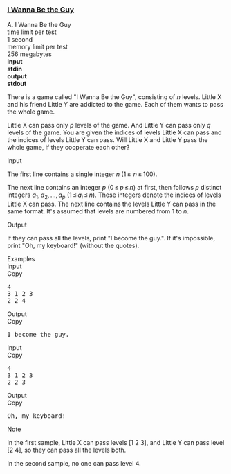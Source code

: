 <h3><a href="https://codeforces.com/contest/469/problem/A" target="_blank" rel="noopener noreferrer">I Wanna Be the Guy</a></h3>
<div class="header"><div class="title">A. I Wanna Be the Guy</div><div class="time-limit"><div class="property-title">time limit per test</div>1 second</div><div class="memory-limit"><div class="property-title">memory limit per test</div>256 megabytes</div><div class="input-file input-standard" style="font-weight: bold"><div class="property-title">input</div>stdin</div><div class="output-file output-standard" style="font-weight: bold"><div class="property-title">output</div>stdout</div></div><div><p>There is a game called "I Wanna Be the Guy", consisting of <span class="tex-span"><i>n</i></span> levels. Little X and his friend Little Y are addicted to the game. Each of them wants to pass the whole game.</p><p>Little X can pass only <span class="tex-span"><i>p</i></span> levels of the game. And Little Y can pass only <span class="tex-span"><i>q</i></span> levels of the game. You are given the indices of levels Little X can pass and the indices of levels Little Y can pass. Will Little X and Little Y pass the whole game, if they cooperate each other?</p></div><div class="input-specification"><div class="section-title">Input</div><p>The first line contains a single integer <span class="tex-span"><i>n</i></span> (<span class="tex-span">1 ≤  <i>n</i> ≤ 100</span>). </p><p>The next line contains an integer <span class="tex-span"><i>p</i></span> <span class="tex-span">(0 ≤ <i>p</i> ≤ <i>n</i>)</span> at first, then follows <span class="tex-span"><i>p</i></span> distinct integers <span class="tex-span"><i>a</i><sub class="lower-index">1</sub>, <i>a</i><sub class="lower-index">2</sub>, ..., <i>a</i><sub class="lower-index"><i>p</i></sub></span> <span class="tex-span">(1 ≤ <i>a</i><sub class="lower-index"><i>i</i></sub> ≤ <i>n</i>)</span>. These integers denote the indices of levels Little X can pass. The next line contains the levels Little Y can pass in the same format. It's assumed that levels are numbered from 1 to <span class="tex-span"><i>n</i></span>.</p></div><div class="output-specification"><div class="section-title">Output</div><p>If they can pass all the levels, print "<span class="tex-font-style-tt">I become the guy.</span>". If it's impossible, print "<span class="tex-font-style-tt">Oh, my keyboard!</span>" (without the quotes).</p></div><div class="sample-tests"><div class="section-title">Examples</div><div class="sample-test"><div class="input"><div class="title">Input<div title="Copy" data-clipboard-target="#id007518814849965225" id="id009057593995099981" class="input-output-copier">Copy</div></div><pre id="id007518814849965225">4<br>3 1 2 3<br>2 2 4<br></pre></div><div class="output"><div class="title">Output<div title="Copy" data-clipboard-target="#id000537797409925157" id="id007029719771505184" class="input-output-copier">Copy</div></div><pre id="id000537797409925157">I become the guy.<br></pre></div><div class="input"><div class="title">Input<div title="Copy" data-clipboard-target="#id005779990170969678" id="id006572551169729896" class="input-output-copier">Copy</div></div><pre id="id005779990170969678">4<br>3 1 2 3<br>2 2 3<br></pre></div><div class="output"><div class="title">Output<div title="Copy" data-clipboard-target="#id009758755873854684" id="id008687365725464352" class="input-output-copier">Copy</div></div><pre id="id009758755873854684">Oh, my keyboard!<br></pre></div></div></div><div class="note"><div class="section-title">Note</div><p>In the first sample, Little X can pass levels [1 2 3], and Little Y can pass level [2 4], so they can pass all the levels both.</p><p>In the second sample, no one can pass level 4.</p></div>